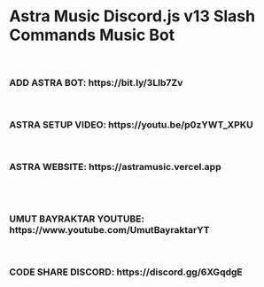 # Astra Music Discord.js v13 Slash Commands Music Bot
<br>
<h3>ADD ASTRA BOT: https://bit.ly/3LIb7Zv</h3><br>
<h3>ASTRA SETUP VIDEO: https://youtu.be/p0zYWT_XPKU</h3><br>
<h3>ASTRA WEBSITE: https://astramusic.vercel.app</h3><br><br>
<h3>UMUT BAYRAKTAR YOUTUBE: https://www.youtube.com/UmutBayraktarYT</h3><br>
<h3>CODE SHARE DISCORD: https://discord.gg/6XGqdgE</h3>

